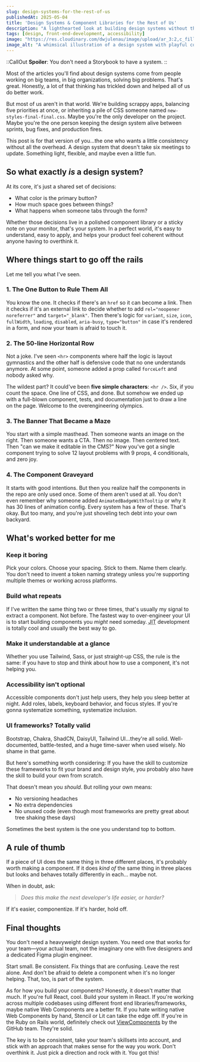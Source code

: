 ```yaml
---
slug: design-systems-for-the-rest-of-us
publishedAt: 2025-05-04
title: 'Design Systems & Component Libraries for the Rest of Us'
description: "A lighthearted look at building design systems without the ceremony, complexity, or committee-induced paralysis."
tags: [design, front-end-development, accessibility]
image: "https://res.cloudinary.com/dwjulenau/image/upload/ar_3:2,c_fill,dpr_auto,f_auto,fl_progressive,q_auto/v1746369173/josh-portfolio/assets_task_01jtdv9wbkem5r50p1yxnnqpvb_1746369114_img_0.webp"
image_alt: "A whimsical illustration of a design system with playful components, colors, and patterns."
---
```


::CallOut
**Spoiler**: You don't need a Storybook to have a system.
::

Most of the articles you'll find about design systems come from people working on big teams, in big organizations, solving big problems. That's great. Honestly, a lot of that thinking has trickled down and helped all of us do better work.

But most of us aren't in that world. We're building scrappy apps, balancing five priorities at once, or inheriting a pile of CSS someone named `new-styles-final-final.css`. Maybe you're the only developer on the project. Maybe you're the one person keeping the design system alive between sprints, bug fixes, and production fires.

This post is for that version of you...the one who wants a little consistency without all the overhead. A design system that doesn't take six meetings to update. Something light, flexible, and maybe even a little fun.

## So what exactly *is* a design system?

At its core, it's just a shared set of decisions:
- What color is the primary button?
- How much space goes between things?
- What happens when someone tabs through the form?

Whether those decisions live in a polished component library or a sticky note on your monitor, that's your system. In a perfect world, it's easy to understand, easy to apply, and helps your product feel coherent without anyone having to overthink it.

## Where things start to go off the rails

Let me tell you what I've seen.

### 1. The One Button to Rule Them All
You know the one. It checks if there's an `href` so it can become a link. Then it checks if it's an external link to decide whether to add `rel="noopener noreferrer"` and `target="_blank"`. Then there's logic for `variant`, `size`, `icon`, `fullWidth`, `loading`, `disabled`, `aria-busy`, `type="button"` in case it's rendered in a form, and now your team is afraid to touch it.

### 2. The 50-line Horizontal Row
Not a joke. I've seen `<hr>` components where half the logic is layout gymnastics and the other half is defensive code that no one understands anymore. At some point, someone added a prop called `forceLeft` and nobody asked why.

The wildest part? It could've been **five simple characters**: `<hr />`. Six, if you count the space. One line of CSS, and done. But somehow we ended up with a full-blown component, tests, and documentation just to draw a line on the page. Welcome to the overengineering olympics.

### 3. The Banner That Became a Maze
You start with a simple masthead. Then someone wants an image on the right. Then someone wants a CTA. Then no image. Then centered text. Then "can we make it editable in the CMS?" Now you've got a single component trying to solve 12 layout problems with 9 props, 4 conditionals, and zero joy.

### 4. The Component Graveyard
It starts with good intentions. But then you realize half the components in the repo are only used once. Some of them aren't used at all. You don't even remember why someone added `AnimatedBadgeWithTooltip` or why it has 30 lines of animation config. Every system has a few of these. That's okay. But too many, and you're just shoveling tech debt into your own backyard.

## What's worked better for me

### Keep it boring
Pick your colors. Choose your spacing. Stick to them. Name them clearly. You don't need to invent a token naming strategy unless you're supporting multiple themes or working across platforms.

### Build what repeats
If I've written the same thing two or three times, that's usually my signal to extract a component. Not before. The fastest way to over-engineer your UI is to start building components you *might* need someday. <abbr title="Just in Time">JIT</abbr> development is totally cool and usually the best way to go.

### Make it understandable at a glance
Whether you use Tailwind, Sass, or just straight-up CSS, the rule is the same: if you have to stop and think about how to use a component, it's not helping you.

### Accessibility isn't optional
Accessible components don't just help users, they help you sleep better at night. Add roles, labels, keyboard behavior, and focus styles. If you're gonna systematize something, systematize inclusion.

### UI frameworks? Totally valid
Bootstrap, Chakra, ShadCN, DaisyUI, Tailwind UI...they're all solid. Well-documented, battle-tested, and a huge time-saver when used wisely. No shame in that game.

But here's something worth considering:
If you have the skill to customize these frameworks to fit your brand and design style, you probably also have the skill to build your own from scratch.

That doesn't mean you *should*. But rolling your own means:
- No versioning headaches
- No extra dependencies
- No unused code (even though most frameworks are pretty great about tree shaking these days)

Sometimes the best system is the one you understand top to bottom.

## A rule of thumb

If a piece of UI does the same thing in three different places, it's probably worth making a component. If it does *kind of* the same thing in three places but looks and behaves totally differently in each… maybe not.

When in doubt, ask:
> *Does this make the next developer's life easier, or harder?*

If it's easier, componentize. If it's harder, hold off.

## Final thoughts

You don't need a heavyweight design system. You need one that works for your team&mdash;your actual team, not the imaginary one with five designers and a dedicated Figma plugin engineer.

Start small. Be consistent. Fix things that are confusing. Leave the rest alone. And don't be afraid to delete a component when it's no longer helping. That, too, is part of the system.

As for how you build your components? Honestly, it doesn't matter that much. If you're full React, cool. Build your system in React. If you're working across multiple codebases using different front end libraries/frameworks, maybe native Web Components are a better fit. If you hate writing native Web Components by hand, Stencil or Lit can take the edge off. If you're in the Ruby on Rails world, definitely check out [ViewComponents](https://viewcomponent.org/) by the GitHub team. They're solid.

The key is to be consistent, take your team's skillsets into account, and stick with an approach that makes sense for the way you work. Don't overthink it. Just pick a direction and rock with it. You got this!
